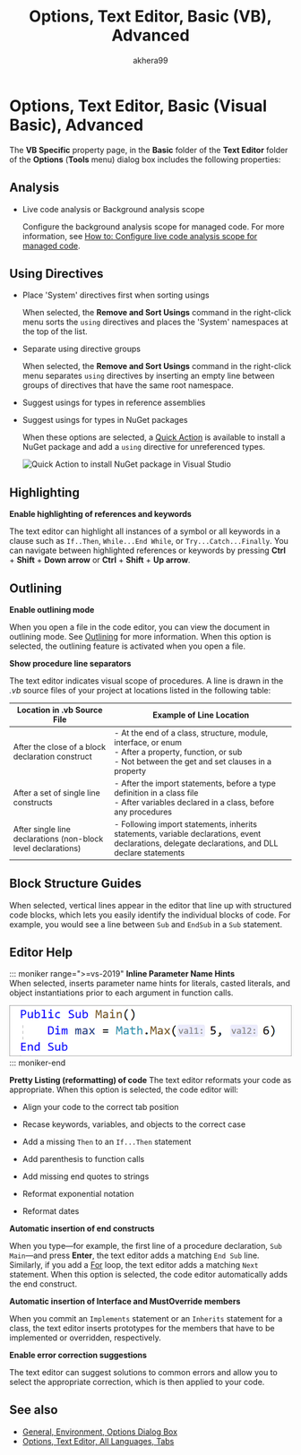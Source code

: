 ﻿---
title: Options, Text Editor, Basic (VB), Advanced
description: Learn how to use the Advanced page in the Basic section to change the default settings of the Analysis, Import Directives, and Highlighting properties.
ms.custom: SEO-VS-2020
ms.date: 08/12/2020
ms.topic: reference
f1_keywords:
- VS.ToolsOptionsPages.Visual_Basic.Editor
- VS.ToolsOptionsPages.Text_Editor.Basic.Editor
- VS.ToolsOptionsPages.Visual_Basic_Editor.Editor
- VS.ToolsOptionsPages.Text_Editor.Basic.SimplifiedEditorPage
- VS.ToolsOptionsPages.Text_Editor.Basic
- VS.ToolsOptionsPages.Text_Editor.Basic.Advanced
- VS.ToolsOptionsPages.Text_Editor.Basic.VB_Specific
helpviewer_keywords:
- Basic Text Editor Options dialog box
ms.assetid: 5a8cafca-f7b4-4a2d-92ce-6894a7673d00
author: akhera99
ms.author: midumont
manager: jmartens
ms.workload:
- multiple
---
# Options, Text Editor, Basic (Visual Basic), Advanced
The **VB Specific** property page, in the **Basic** folder of the **Text Editor** folder of the **Options** (**Tools** menu) dialog box includes the following properties:

## Analysis

- Live code analysis or Background analysis scope

   Configure the background analysis scope for managed code. For more information, see [How to: Configure live code analysis scope for managed code](../../code-quality/configure-live-code-analysis-scope-managed-code.md).

## Using Directives

- Place 'System' directives first when sorting usings

   When selected, the **Remove and Sort Usings** command in the right-click menu sorts the `using` directives and places the 'System' namespaces at the top of the list.

- Separate using directive groups

   When selected, the **Remove and Sort Usings** command in the right-click menu separates `using` directives by inserting an empty line between groups of directives that have the same root namespace.

- Suggest usings for types in reference assemblies
- Suggest usings for types in NuGet packages

   When these options are selected, a [Quick Action](../quick-actions.md) is available to install a NuGet package and add a `using` directive for unreferenced types.

   ![Quick Action to install NuGet package in Visual Studio](media/nuget-lightbulb.png)

## Highlighting

 **Enable highlighting of references and keywords**

The text editor can highlight all instances of a symbol or all keywords in a clause such as `If..Then`, `While...End While`, or `Try...Catch...Finally`. You can navigate between highlighted references or keywords by pressing **Ctrl** + **Shift** + **Down arrow** or **Ctrl** + **Shift** + **Up arrow**.

## Outlining

**Enable outlining mode**

When you open a file in the code editor, you can view the document in outlining mode. See [Outlining](../../ide/outlining.md) for more information. When this option is selected, the outlining feature is activated when you open a file.

**Show procedure line separators**

The text editor indicates visual scope of procedures. A line is drawn in the *.vb* source files of your project at locations listed in the following table:

|Location in .vb Source File|Example of Line Location|
|---------------------------------|------------------------------|
|After the close of a block declaration construct|-   At the end of a class, structure, module, interface, or enum<br />-   After a property, function, or sub<br />-   Not between the get and set clauses in a property|
|After a set of single line constructs|-   After the import statements, before a type definition in a class file<br />-   After variables declared in a class, before any procedures|
|After single line declarations (non-block level declarations)|-   Following import statements, inherits statements, variable declarations, event declarations, delegate declarations, and DLL declare statements|

## Block Structure Guides

When selected, vertical lines appear in the editor that line up with structured code blocks, which lets you easily identify the individual blocks of code. For example, you would see a line between `Sub` and `EndSub` in a `Sub` statement.

## Editor Help

::: moniker range=">=vs-2019"
**Inline Parameter Name Hints**    
When selected, inserts parameter name hints for literals, casted literals, and object instantiations prior to each argument in function calls.  

![Inline Parameter Name Hints for Visual Basic](media/inline-parameter-name-hints-visualbasic.png)
::: moniker-end

**Pretty Listing (reformatting) of code**
The text editor reformats your code as appropriate. When this option is selected, the code editor will:

- Align your code to the correct tab position

- Recase keywords, variables, and objects to the correct case

- Add a missing `Then` to an `If...Then` statement

- Add parenthesis to function calls

- Add missing end quotes to strings

- Reformat exponential notation

- Reformat dates

**Automatic insertion of end constructs**

When you type—for example, the first line of a procedure declaration, `Sub Main`—and press **Enter**, the text editor adds a matching `End Sub` line. Similarly, if you add a [For](/dotnet/visual-basic/language-reference/statements/for-next-statement) loop, the text editor adds a matching `Next` statement. When this option is selected, the code editor automatically adds the end construct.

**Automatic insertion of Interface and MustOverride members**

When you commit an `Implements` statement or an `Inherits` statement for a class, the text editor inserts prototypes for the members that have to be implemented or overridden, respectively.

**Enable error correction suggestions**

The text editor can suggest solutions to common errors and allow you to select the appropriate correction, which is then applied to your code.

## See also

- [General, Environment, Options Dialog Box](../../ide/reference/general-environment-options-dialog-box.md)
- [Options, Text Editor, All Languages, Tabs](../../ide/reference/options-text-editor-all-languages-tabs.md)

